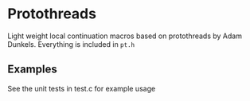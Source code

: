 # Protothreads
Light weight local continuation macros based on protothreads by Adam Dunkels. Everything is included in `pt.h`
## Examples
See the unit tests in test.c for example usage


